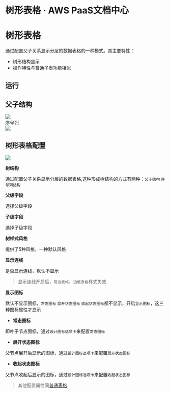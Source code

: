 # 树形表格 · AWS PaaS文档中心

# 树形表格

通过配置父子关系显示分层的数据表格的一种模式。其主要特性：

  * 树形结构显示
  * 操作特性与普通子表功能相似

## 运行

父子结构  
---  
[![](https://docs.awspaas.com/user-manual/aws-pass-console-user-manual-form-vue-64ga/zj/treetable.png)](<treetable.png>)  
序号列  
[![](https://docs.awspaas.com/user-manual/aws-pass-console-user-manual-form-vue-64ga/zj/treetable1.png)](<treetable1.png>)  
  
## 树形表格配置

[![](https://docs.awspaas.com/user-manual/aws-pass-console-user-manual-form-vue-64ga/zj/treetable2.png)](<treetable2.png>)

**树结构**

通过配置父子关系显示分层的数据表格,这种形成树结构的方式有两种：`父子结构` `序号列结构`

**父级字段**

选择父级字段

**子级字段**

选择子级字段

**树样式风格**

提供了5种风格，一种默认风格

**显示连线**

是否显示连线，默认不显示

> 显示连线开启后，`简洁表格`、`边框表格`样式失效

**显示图标**

默认不显示图标，`常态图标` `展开状态图标` `收起状态图标`都不显示，开启`显示图标`，这三种图标属性才显示

  * **常态图标**

即叶子节点图标，通过`设计图标选项卡`来配置`常态图标`

  * **展开状态图标**

父节点展开后显示的图标，通过`设计图标选项卡`来配置`展开状态图标`

  * **收起状态图标**

父节点收起后显示的图标，通过`设计图标选项卡`来配置`收起状态图标`

> 其他配置属性同[普通表格](<pt.html>)